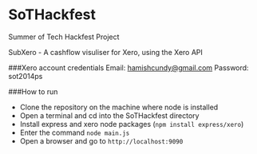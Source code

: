 SoTHackfest
===========

Summer of Tech Hackfest Project

SubXero - A cashflow visuliser for Xero, using the Xero API

###Xero account credentials
Email: hamishcundy@gmail.com
Password: sot2014ps

###How to run
+ Clone the repository on the machine where node is installed
+ Open a terminal and cd into the SoTHackfest directory
+ Install express and xero node packages (`npm install express/xero`)
+ Enter the command `node main.js`
+ Open a browser and go to `http://localhost:9090`